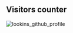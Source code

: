 ## Visitors counter
![lookins_github_profile](https://count.getloli.com/@lookins_github_profile?name=lookins_github_profile&theme=original-new&padding=5&offset=10&align=top&scale=1.5&pixelated=1&darkmode=0&prefix=0)
<!--
**wakozim/wakozim** is a ✨ _special_ ✨ repository because its `README.md` (this file) appears on your GitHub profile.

Here are some ideas to get you started:

- 🔭 I’m currently working on ...
- 🌱 I’m currently learning ...
- 👯 I’m looking to collaborate on ...
- 🤔 I’m looking for help with ...
- 💬 Ask me about ...
- 📫 How to reach me: ...
- 😄 Pronouns: ...
- ⚡ Fun fact: ...
-->
